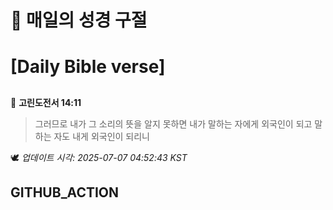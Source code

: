 # 🙏 매일의 성경 구절
# [Daily Bible verse]
##
<!-- START_BIBLE_VERSE -->
📖 **고린도전서 14:11**
> 그러므로 내가 그 소리의 뜻을 알지 못하면 내가 말하는 자에게 외국인이 되고 말하는 자도 내게 외국인이 되리니

🕊️ _업데이트 시각: 2025-07-07 04:52:43 KST_
  <!-- END_BIBLE_VERSE -->
## GITHUB_ACTION
